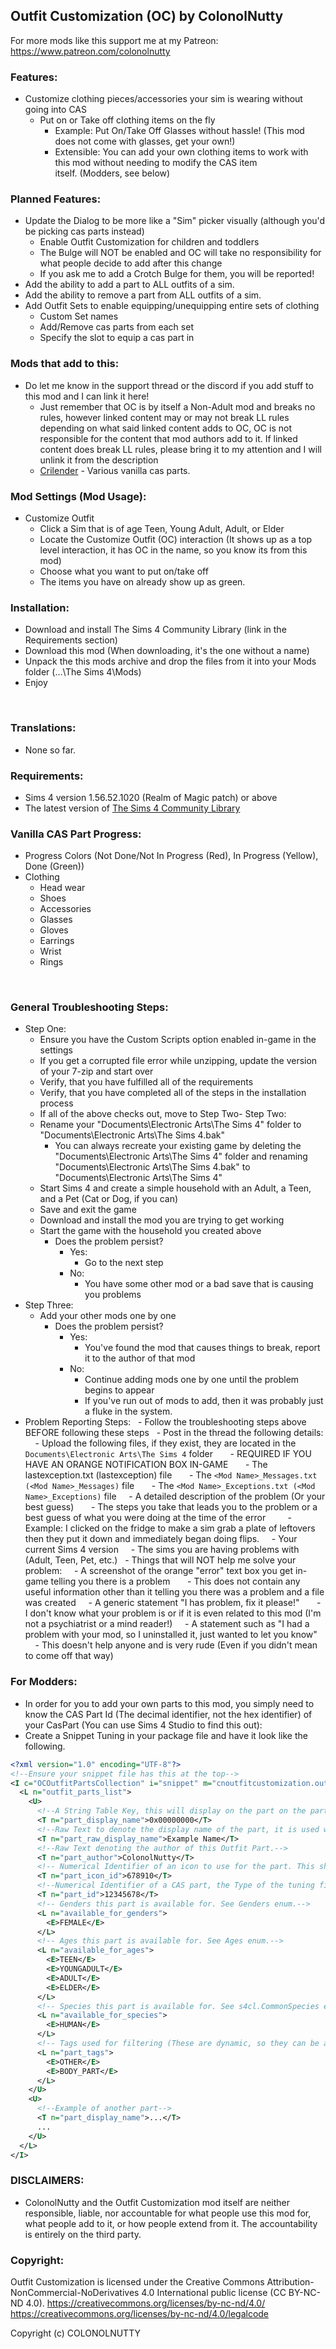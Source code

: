 ## Outfit Customization (OC) by ColonolNutty

For more mods like this support me at my Patreon: https://www.patreon.com/colonolnutty

### Features:

- Customize clothing pieces/accessories your sim is wearing without going into CAS
  - Put on or Take off clothing items on the fly
    - Example: Put On/Take Off Glasses without hassle! (This mod does not come with glasses, get your own!)
    - Extensible: You can add your own clothing items to work with this mod without needing to modify the CAS item itself. (Modders, see below)
 

### Planned Features:

- Update the Dialog to be more like a "Sim" picker visually (although you'd be picking cas parts instead)
  - Enable Outfit Customization for children and toddlers
  - The Bulge will NOT be enabled and OC will take no responsibility for what people decide to add after this change
  - If you ask me to add a Crotch Bulge for them, you will be reported!
- Add the ability to add a part to ALL outfits of a sim.
- Add the ability to remove a part from ALL outfits of a sim.
- Add Outfit Sets to enable equipping/unequipping entire sets of clothing
  - Custom Set names
  - Add/Remove cas parts from each set
  - Specify the slot to equip a cas part in
 

### Mods that add to this:

- Do let me know in the support thread or the discord if you add stuff to this mod and I can link it here!
  - Just remember that OC is by itself a Non-Adult mod and breaks no rules, however linked content may or may not break LL rules depending on what said linked content adds to OC, OC is not responsible for the content that mod authors add to it. If linked content does break LL rules, please bring it to my attention and I will unlink it from the description
  - [Crilender](https://crilender.tumblr.com/outfitcustomizationmod) - Various vanilla cas parts.

### Mod Settings (Mod Usage):

- Customize Outfit
  - Click a Sim that is of age Teen, Young Adult, Adult, or Elder
  - Locate the Customize Outfit (OC) interaction (It shows up as a top level interaction, it has OC in the name, so you know its from this mod)
  - Choose what you want to put on/take off
  - The items you have on already show up as green.
 

### Installation:

- Download and install The Sims 4 Community Library (link in the Requirements section)
- Download this mod (When downloading, it's the one without a name)
- Unpack the this mods archive and drop the files from it into your Mods folder (...\The Sims 4\Mods\)
- Enjoy

 

### Translations:

- None so far.
 

### Requirements:

- Sims 4 version 1.56.52.1020 (Realm of Magic patch) or above
- The latest version of [The Sims 4 Community Library](https://github.com/ColonolNutty/Sims4CommunityLibrary/releases)
 

### Vanilla CAS Part Progress:

- Progress Colors (Not Done/Not In Progress (Red), In Progress (Yellow), Done (Green))
- Clothing
  - Head wear
  - Shoes
  - Accessories
  - Glasses
  - Gloves
  - Earrings
  - Wrist
  - Rings
 

 

### General Troubleshooting Steps:

- Step One:
  - Ensure you have the Custom Scripts option enabled in-game in the settings
  - If you get a corrupted file error while unzipping, update the version of your 7-zip and start over
  - Verify, that you have fulfilled all of the requirements
  - Verify, that you have completed all of the steps in the installation process
  - If all of the above checks out, move to Step Two- Step Two:
  - Rename your "Documents\Electronic Arts\The Sims 4" folder to "Documents\Electronic Arts\The Sims 4.bak"
    - You can always recreate your existing game by deleting the "Documents\Electronic Arts\The Sims 4" folder and renaming "Documents\Electronic Arts\The Sims 4.bak" to "Documents\Electronic Arts\The Sims 4"
  - Start Sims 4 and create a simple household with an Adult, a Teen, and a Pet (Cat or Dog, if you can)
  - Save and exit the game
  - Download and install the mod you are trying to get working
  - Start the game with the household you created above
    - Does the problem persist?
      - Yes:
        - Go to the next step
      - No:
        - You have some other mod or a bad save that is causing you problems
- Step Three:
  - Add your other mods one by one
    - Does the problem persist?
      - Yes:
        - You've found the mod that causes things to break, report it to the author of that mod
      - No:
        - Continue adding mods one by one until the problem begins to appear
        - If you've run out of mods to add, then it was probably just a fluke in the system.
- Problem Reporting Steps:
  - Follow the troubleshooting steps above BEFORE following these steps
  - Post in the thread the following details:
    - Upload the following files, if they exist, they are located in the `Documents\Electronic Arts\The Sims 4` folder
      - REQUIRED IF YOU HAVE AN ORANGE NOTIFICATION BOX IN-GAME
      - The lastexception.txt (lastexception) file
      - The `<Mod Name>_Messages.txt (<Mod Name>_Messages)` file
      - The `<Mod Name>_Exceptions.txt (<Mod Name>_Exceptions)` file
    - A detailed description of the problem (Or your best guess)
      - The steps you take that leads you to the problem or a best guess of what you were doing at the time of the error  
      - Example: I clicked on the fridge to make a sim grab a plate of leftovers then they put it down and immediately began doing flips.
    - Your current Sims 4 version
    - The sims you are having problems with (Adult, Teen, Pet, etc.)
  - Things that will NOT help me solve your problem:
    - A screenshot of the orange "error" text box you get in-game telling you there is a problem
      - This does not contain any useful information other than it telling you there was a problem and a file was created
    - A generic statement "I has problem, fix it please!"
      - I don't know what your problem is or if it is even related to this mod (I'm not a psychiatrist or a mind reader!)
    - A statement such as "I had a problem with your mod, so I uninstalled it, just wanted to let you know"
      - This doesn't help anyone and is very rude (Even if you didn't mean to come off that way)

### For Modders:

- In order for you to add your own parts to this mod, you simply need to know the CAS Part Id (The decimal identifier, not the hex identifier) of your CasPart (You can use Sims 4 Studio to find this out):
- Create a Snippet Tuning in your package file and have it look like the following.

```xml
<?xml version="1.0" encoding="UTF-8"?>
<!--Ensure your snippet file has this at the top-->
<I c="OCOutfitPartsCollection" i="snippet" m="cnoutfitcustomization.outfit_parts.outfit_parts_collection" n="CN_OC_Example_Parts" s="...">
  <L n="outfit_parts_list">
    <U>
      <!--A String Table Key, this will display on the part on the part in the Customize Outfit dialog.-->
      <T n="part_display_name">0x00000000</T>
      <!--Raw Text to denote the display name of the part, it is used when filtering, it isn't actually displayed.-->
      <T n="part_raw_display_name">Example Name</T>
      <!--Raw Text denoting the author of this Outfit Part.-->
      <T n="part_author">ColonolNutty</T>
      <!-- Numerical Identifier of an icon to use for the part. This should be pointing at a DST Image that is 56x56 pixels in size.-->
      <T n="part_icon_id">678910</T>
      <!--Numerical Identifier of a CAS part, the Type of the tuning file is CAS Part in Sims 4 Studio.-->
      <T n="part_id">12345678</T>
      <!-- Genders this part is available for. See Genders enum.-->
	  <L n="available_for_genders">
	    <E>FEMALE</E>
	  </L>
      <!-- Ages this part is available for. See Ages enum.-->
	  <L n="available_for_ages">
	    <E>TEEN</E>
	    <E>YOUNGADULT</E>
	    <E>ADULT</E>
	    <E>ELDER</E>
	  </L>
      <!-- Species this part is available for. See s4cl.CommonSpecies enum.-->
	  <L n="available_for_species">
	    <E>HUMAN</E>
	  </L>
      <!-- Tags used for filtering (These are dynamic, so they can be anything, try to stick to some kind of community standard though, otherwise we'll end up with a billion of these) (example tags: OTHER, PROP, TONGUE, BODY_PART, GLASSES, etc.)-->
	  <L n="part_tags">
	    <E>OTHER</E>
	    <E>BODY_PART</E>
	  </L>
    </U>
    <U>
      <!--Example of another part-->
      <T n="part_display_name">...</T>
      ...
    </U>
  </L>
</I>
```

### DISCLAIMERS:

- ColonolNutty and the Outfit Customization mod itself are neither responsible, liable, nor accountable for what people use this mod for, what people add to it, or how people extend from it. The accountability is entirely on the third party.
​
### Copyright:

Outfit Customization is licensed under the Creative Commons Attribution-NonCommercial-NoDerivatives 4.0 International public license (CC BY-NC-ND 4.0).
https://creativecommons.org/licenses/by-nc-nd/4.0/
https://creativecommons.org/licenses/by-nc-nd/4.0/legalcode

Copyright (c) COLONOLNUTTY